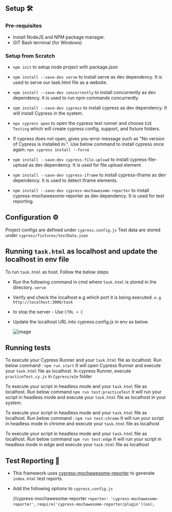 ## Setup 🛠️

### Pre-requisites

* Install NodeJS and NPM package manager.
* GIT Bash terminal (for Windows)

### Setup from Scratch
* `npm init` to setup node project with package.json
* `npm install --save-dev serve` to install serve as dev dependency. It is used to serve our task.html file as a website.
* `npm install --save-dev concurrently` to install concurrently as dev dependency. It is used to run npm commands concurrently.
* `npm install --save-dev cypress` to install cypress as dev dependency. It will install Cypress in the system.
* `npx cypress open` to open the cypress test runner and choose `E2E Testing` which will create cypress config, support, and fixture folders.
* If cypress does not open, gives you error message such as "No version of Cypress is installed in:". Use below command to install cypress once again.
         `npx cypress install --force`
  
* `npm install --save-dev cypress-file-upload` to install cypress-file-upload as dev dependency. It is used for file upload element.
* `npm install --save-dev cypress-iframe` to install cypress-iframe as dev dependency. It is used to detect iframe elements.
* `npm install --save-dev cypress-mochawesome-reporter` to install cypress-mochawesome-reporter as dev dependency. It is used for test reporting.


## Configuration ⚙️
Project configs are defined under `cypress.config.js`
Test data are stored under `cypress/fixtures/testData.json`


## Running `task.html` as localhost and update the localhost in env file ##
To run `task.html` as host.
Follow the below steps 
* Run the following command in cmd where `task.html` is stored in the directory.
    `serve`

* Verify and check the localhost e.g which port it is being executed.
    `e.g http://localhost:3000/task`

* to stop the server - Use `CTRL + C`

* Update the localhost URL into cypress.config.js in env as below.
  
  ![image](https://github.com/Uvez/Cypress_tests/assets/4579657/77f0c624-377e-427c-8316-f8e21aba89ca)

## Running tests
To execute your Cypress Runner and your `task.html` file as localhost. 
 Run below command :
    `npm run start`
  It will open Cypress Runner and execute your `task.html` file as localhost. In cypress Runner, execute `practiceTest.cy.js` in `Cypress/e2e` folder 

To execute your script in headless mode and your `task.html` file as localhost. 
Run below command
    `npm run test:practiceTest`
  It will run your script in headless mode and execute your `task.html` file as localhost in your system.

To execute your script in headless mode and your `task.html` file as localhost. 
Run below command :
    `npm run test:chrome`
It will run your script in headless mode in chrome and execute your `task.html` file as localhost

To execute your script in headless mode and your `task.html` file as localhost. 
Run below command
    `npm run test:edge`
 It will run your script in headless mode in edge and execute your `task.html` file as localhost

## Test Reporting 📑
 * This framework uses [cypress-mochawesome-reporter](https://www.npmjs.com/package/cypress-mochawesome-reporter) to generate `index.html` test reports.
* Add the following options to `cypress.config.js`

  //cypress-mochawesome-reporter
  `reporter: 'cypress-mochawesome-reporter',`
  `require('cypress-mochawesome-reporter/plugin')(on);`  



